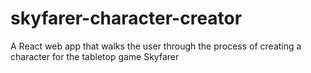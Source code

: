 # skyfarer-character-creator
A React web app that walks the user through the process of creating a character for the tabletop game Skyfarer
